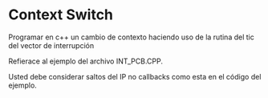 # Context Switch
Programar en c++ un cambio de contexto haciendo uso de la rutina del tic del vector de interrupción 

Refierace al ejemplo del archivo INT_PCB.CPP.

Usted debe considerar saltos del IP no callbacks como esta en el código del ejemplo.
